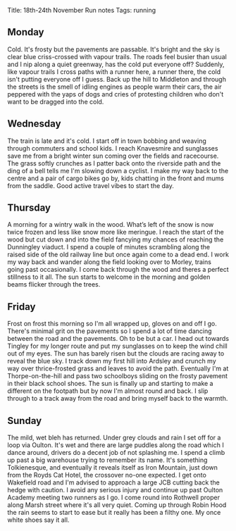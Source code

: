 Title: 18th-24th November Run notes
Tags: running

## Monday

Cold. It's frosty but the pavements are passable. It's bright and the sky is clear blue criss-crossed with vapour trails.
The roads feel busier than usual and I nip along a quiet greenway, has the cold put everyone off? Suddenly, like vapour trails
I cross paths with a runner here, a runner there, the cold isn't putting everyone off I guess. Back up the hill to Middleton
and through the streets is the smell of idling engines as people warm their cars, the air peppered with the yaps of dogs and
cries of protesting children who don't want to be dragged into the cold.

## Wednesday 

The train is late and it's cold. I start off in town bobbing and weaving through commuters and school kids. I reach 
Knavesmire and sunglasses save me from a bright winter sun coming over the fields and racecourse. The grass softly crunches as 
I patter back onto the riverside path and the ding of a bell tells me I'm slowing down a cyclist. I make my way back to the 
centre and a pair of cargo bikes go by, kids chatting in the front and mums from the saddle. Good active travel vibes to
start the day.

## Thursday 

A morning for a wintry walk in the wood. What’s left of the snow is now twice frozen and less like snow more like meringue. I reach
the start of the wood but cut down and into the field fancying my chances of reaching the Dunningley viaduct. I spend a 
couple of minutes scrambling along the raised side of the old railway line but once again come to a dead end. I work my 
way back and wander along the field looking over to Morley, trains going past occasionally. I come back through the wood
and theres a perfect stillness to it all. The sun starts to welcome in the morning and golden beams flicker through the trees. 

## Friday

Frost on frost this morning so I'm all wrapped up, gloves on and off I go. There's minimal grit on the pavements so I spend
a lot of time dancing between the road and the pavements. Oh to be but a car. I head out 
towards Tingley for my longer route and put my sunglasses on to keep the wind chill out of my eyes. The sun has barely 
risen but the clouds are racing away to reveal the blue sky. I track down my first hill into Ardsley and crunch my way 
over thrice-frosted grass and leaves to avoid the path. Eventually I'm at Thorpe-on-the-hill and pass two schoolboys sliding
on the frosty pavement in their black school shoes. The sun is finally up and starting to make a different on the footpath but by 
now I'm almost round and back. I slip through to a track away from the road and bring myself back to the warmth. 

## Sunday

The mild, wet bleh has returned. Under grey clouds and rain I set off for a loop via Oulton. It's wet and there are large puddles
along the road which I dance around, drivers do a decent job of not splashing me.
I spend a climb up past a big warehouse trying to remember its name. It's something Tolkienesque, and eventually it reveals
itself as Iron Mountain, just down from the Royds Cat Hotel, the crossover no-one expected. I get onto Wakefield road
and I'm advised to approach a large JCB cutting back the hedge with caution. I avoid any serious injury and continue up 
past Oulton Academy meeting two runners as I go. I come round into Rothwell proper along Marsh street where it's all very
quiet. Coming up through Robin Hood the rain seems to start to ease but it really has been a filthy one. My once white
shoes say it all.
